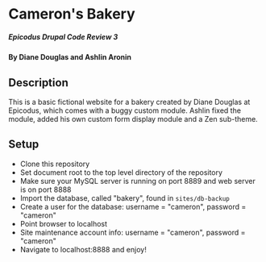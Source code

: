 # Cameron's Bakery

##### Epicodus Drupal Code Review 3

#### By Diane Douglas and Ashlin Aronin

## Description

This is a basic fictional website for a bakery created by Diane Douglas at Epicodus, which comes with a buggy custom module. Ashlin fixed the module, added his own custom form display module and a Zen sub-theme.

## Setup

* Clone this repository
* Set document root to the top level directory of the repository
* Make sure your MySQL server is running on port 8889 and web server is on port 8888
* Import the database, called "bakery", found in `sites/db-backup`
* Create a user for the database: username = "cameron", password = "cameron"
* Point browser to localhost
* Site maintenance account info: username = "cameron", password = "cameron"
* Navigate to localhost:8888 and enjoy!
